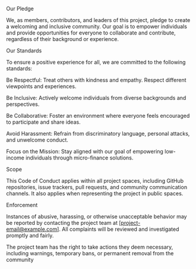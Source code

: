 Our Pledge

We, as members, contributors, and leaders of this project, pledge to create a welcoming and inclusive community. Our goal is to empower individuals and provide opportunities for everyone to collaborate and contribute, regardless of their background or experience.

Our Standards

To ensure a positive experience for all, we are committed to the following standards:

Be Respectful: Treat others with kindness and empathy. Respect different viewpoints and experiences.

Be Inclusive: Actively welcome individuals from diverse backgrounds and perspectives.

Be Collaborative: Foster an environment where everyone feels encouraged to participate and share ideas.

Avoid Harassment: Refrain from discriminatory language, personal attacks, and unwelcome conduct.

Focus on the Mission: Stay aligned with our goal of empowering low-income individuals through micro-finance solutions.

Scope

This Code of Conduct applies within all project spaces, including GitHub repositories, issue trackers, pull requests, and community communication channels. It also applies when representing the project in public spaces.

Enforcement

Instances of abusive, harassing, or otherwise unacceptable behavior may be reported by contacting the project team at [project-email@example.com]. All complaints will be reviewed and investigated promptly and fairly.

The project team has the right to take actions they deem necessary, including warnings, temporary bans, or permanent removal from the community
